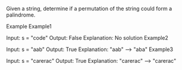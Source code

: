 Given a string, determine if a permutation of the string could form a palindrome.

Example
Example1

Input: s = "code"
Output: False
Explanation:
No solution
Example2

Input: s = "aab"
Output: True
Explanation:
"aab" --> "aba"
Example3

Input: s = "carerac"
Output: True
Explanation:
"carerac" --> "carerac"
